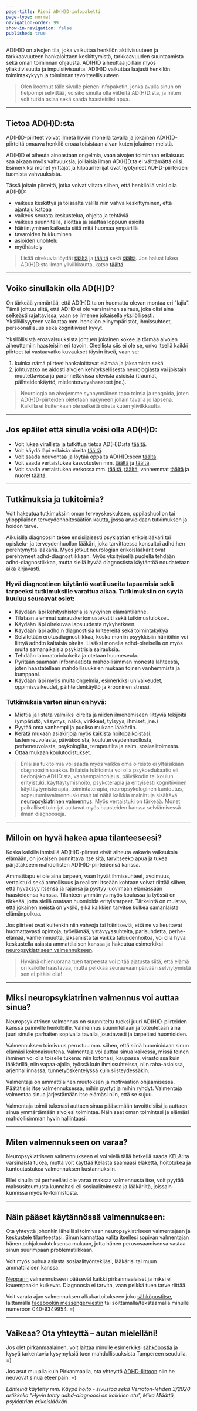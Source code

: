 ```yaml
---
page-title: Pieni AD(H)D-infopaketti
page-type: normal
navigation-order: 99
show-in-navigation: false
published: true
---
```


AD(H)D on aivojen tila, joka vaikuttaa henkilön aktiivisuuteen ja tarkkaavuuteen hankaloittaen keskittymistä, tarkkaavuuden suuntaamista sekä oman toiminnan ohjausta. AD(H)D aiheuttaa joillain myös yliaktiivisuutta ja impulsiivisuutta.
AD(H)D vaikuttaa laajasti henkilön toimintakykyyn ja toiminnan tavoitteellisuuteen.

> Olen koonnut tälle sivulle pienen infopaketin, jonka avulla sinun on helpompi selvittää, voisiko sinulla olla viitteitä AD(H)D:sta, ja miten voit tutkia asiaa sekä saada haasteisiisi apua.

___

## Tietoa AD(H)D:sta

AD(H)D-piirteet voivat ilmetä hyvin monella tavalla ja jokainen AD(H)D-piirteitä omaava henkilö eroaa toisistaan aivan kuten jokainen meistä.

AD(H)D ei aiheuta ainoastaan ongelmia, vaan aivojen toiminnan erilaisuus saa aikaan myös vahvuuksia, joillaisia ilman AD(H)D:ta ei välttämättä olisi. Esimerkiksi monet yrittäjät ja kilpaurheilijat ovat hyötyneet ADHD-piirteiden tuomista vahvuuksista.

Tässä joitain piirteitä, jotka voivat viitata siihen, että henkilöllä voisi olla AD(H)D:

* vaikeus keskittyä ja toisaalta välillä niin vahva keskittyminen, että ajantaju katoaa
* vaikeus seurata keskustelua, ohjeita ja tehtäviä
* vaikeus suunnitella, aloittaa ja saattaa loppuun asioita
* häiriintyminen kaikesta siitä mitä huomaa ympärillä
* tavaroiden hukkuminen
* asioiden unohtelu
* myöhästely

> Lisää oirekuvia löydät [täältä](http://www.adhd-liitto.fi/adhd-tietoa) ja [täältä](http://adhdtutuksi.fi/) sekä [täältä](http://www.terveyskirjasto.fi/terveyskirjasto/tk.koti?p_artikkeli=dlk00353).
Jos haluat lukea AD(H)D:sta ilman ylivilkkautta, katso [täältä](http://adhdtutuksi.fi/add-tarkkaavuushairio-nuorella/)

___

## Voiko sinullakin olla AD(H)D?

On tärkeää ymmärtää, että AD(H)D:ta on huomattu olevan montaa eri "lajia".
Tämä johtuu siitä, että ADHD ei ole varsinainen sairaus, joka olisi aina selkeästi rajattavissa, vaan se ilmenee jokaisella yksilöllisesti. Yksilöllisyyteen vaikuttaa mm. henkilön elinympäristöt, ihmissuhteet, persoonallisuus sekä kognitiiviset kyvyt.

Yksilöllisistä eroavaisuuksista johtuen jokainen kokee ja törmää aivojen aiheuttamiin haasteisiin eri tavoin. Oleellista siis ei ole se, onko itsellä kaikki piirteet tai vastaavatko kuvaukset täysin itseä, vaan se:

1. kuinka nämä piirteet hankaloittavat elämää ja jaksamista sekä
2. johtuvatko ne aidosti aivojen kehityksellisestä neurologiasta vai joistain muutettavissa ja parannettavissa olevista asioista (traumat, päihteidenkäyttö, mielenterveyshaasteet jne.).

> Neurologia on aivojemme synnynnäinen tapa toimia ja reagoida, joten AD(H)D-piirteiden oletetaan näkyneen jollain tavalla jo lapsena. Kaikilla ei kuitenkaan ole selkeitä oireta kuten ylivilkkautta.

___

## Jos epäilet että sinulla voisi olla AD(H)D:

* Voit lukea virallista ja tutkittua tietoa AD(H)D:sta [täältä](http://www.kaypahoito.fi/web/kh/suositukset/suositus?id=hoi50061#NaN).
* Voit käydä läpi erilaisia oireita [täältä](https://paivitasala.wordpress.com/testeja/addadhd-testi/).
* Voit saada neuvontaa ja löytää oppaita AD(H)D:seen [täältä](http://www.adhd-liitto.fi/).
* Voit saada vertaistukea kasvotusten mm. [täältä](http://adhd-aikuiset.org/portal/) ja [täältä](http://www.adhd-liitto.fi/vertaistuki/vertaistukiryhmat).
* Voit saada vertaistukea verkossa mm. [täältä](https://www.facebook.com/groups/ADHD.vt/), [täältä](https://www.facebook.com/groups/ADHDn.arki/), vanhemmat [täältä](https://www.facebook.com/groups/630577190335018/?fref=ts) ja nuoret [täältä](https://www.facebook.com/groups/adhdnuortenvt/?fref=ts).

___

## Tutkimuksia ja tukitoimia?

Voit hakeutua tutkimuksiin oman terveyskeskuksen, oppilashuollon tai ylioppilaiden terveydenhoitosäätiön kautta, jossa arvioidaan tutkimuksen ja hoidon tarve. 

Aikuisilla diagnoosin tekee ensisijaisesti psykiatrian erikoislääkäri tai opiskelu- ja terveydenhuollon lääkäri, joka tarvittaessa konsultoi adhd:hen perehtynyttä lääkäriä. Myös jotkut neurologian erikoislääkärit ovat perehtyneet adhd-diagnostiikkaan. Myös yksityisellä puolella tehdään adhd-diagnostiikkaa, mutta siellä hyvää diagnostista käytäntöä noudatetaan aika kirjavasti.

### Hyvä diagnostinen käytäntö vaatii useita tapaamisia sekä tarpeeksi tutkimuksille varattua aikaa. Tutkimuksiin on syytä kuuluu seuraavat osiot:

* Käydään läpi kehityshistoria ja nykyinen elämäntilanne.
* Tilataan aiemmat sairauskertomustekstiti sekä tutkimustulokset.
* Käydään läpi oirekuvaa lapsuudesta nykyhetkeen.
* Käydään läpi adhd:n diagnostisia kriteereitä sekä toimintakykyä
* Selvitetään erotusdiagnostiikkaa, koska moniin psyykkisiin häiriöihin voi liittyä adhd:n kaltaisia oireita. Lisäksi monella adhd-oireisella on myös muita samanaikaisia psykiatrisia sairauksia.
* Tehdään laboratoriokokeita ja otetaan huumeseula.
* Pyritään saamaan informaatiota mahdollisimman monesta lähteestä, joten haastatellaan mahdollisuuksien mukaan toinen vanhemmista ja kumppani.
* Käydään läpi myös muita ongelmia, esimerkiksi univaikeudet, oppimisvaikeudet, päihteidenkäyttö ja krooninen stressi.

### Tutkimuksia varten sinun on hyvä:
* Miettiä ja listata valmiiksi oireita ja niiden ilmenemiseen liittyviä tekijöitä (ympäristö, väsymys, nälkä, virikkeet, tylsyys, ihmiset, jne.)
* Pyytää oma vanhempi ja puoliso mukaan lääkäriin.
* Kerätä mukaan asiakirjoja myös kaikista hoitopaikoistasi: lastenneuvolasta, päiväkodista, kouluterveydenhuollosta, perheneuvolasta, psykologilta, terapeutilta ja esim. sosiaalitoimesta.
* Ottaa mukaan koulutodistukset.


> Erilaisia tukitoimia voi saada myös vaikka oma oireisto ei yltäisikään diagnoosiin saakka. Erilaisia tukitoimia voi olla psykoedukaatio eli tiedonjako ADHD:sta, vanhempainohjaus, päiväkodin tai koulun erityistuki, käyttäytymishoito, psykoterapia ja erityisesti kognitiivinen käyttäytymisterapia, toimintaterapia, neuropsykologinen kuntoutus, sopeutumisvalmennuskurssit tai näitä kaikkia mainittuja sisältävä [neuropsykiatrinen valmennus](/valmennus).
Myös vertaistuki on tärkeää.
Monet paikalliset toimijat auttavat myös haasteiden kanssa selviämisessä ilman diagnooseja.

___

## Milloin on hyvä hakea apua tilanteeseesi?

Koska kaikilla ihmisillä AD(H)D-piirteet eivät aiheuta vakavia vaikeuksia elämään, on jokaisen punnittava itse sitä, tarvitseeko apua ja tukea pärjätäkseen mahdollisten AD(H)D-piirteidensä kanssa.

Ammattiapu ei ole aina tarpeen, vaan hyvät ihmissuhteet, avoimuus, vertaistuki sekä armollisuus ja realismi itseään kohtaan voivat riittää siihen, että hyväksyy itsensä ja rajansa ja pystyy luovimaan elämässään haasteidensa kanssa. Tilanteen ymmärrys myös koulussa ja työssä on tärkeää, jotta siellä osataan huomioida erityistarpeet. Tärkeintä on muistaa, että jokainen meistä on yksilö, eikä kaikkien tarvitse kulkea samanlaista elämänpolkua.

Jos piirteet ovat kuitenkin niin vahvoja tai häiritseviä, että ne vaikeuttavat huomattavasti opintoja, työelämää, ystävyyssuhteita, parisuhdetta, perhe-elämää, vanhemmuutta, jaksamista tai vaikka taloudenhoitoa, voi olla hyvä keskustella asiasta ammattilaisen kanssa ja hakeutua esimerkiksi [neuropsykiatriseen valmennukseen](/valmennus). 

> Hyvänä ohjenuorana tuen tarpeesta voi pitää ajatusta siitä, että elämä on kaikille haastavaa, mutta pelkkää seuraavaan päivään selviytymistä sen ei pitäisi olla!

___

## Miksi neuropsykiatrinen valmennus voi auttaa sinua?

Neuropsykiatrinen valmennus on suunniteltu tueksi juuri AD(H)D-piirteiden kanssa painiville henkilöille. Valmennus suunnitellaan ja toteutetaan aina juuri sinulle parhaiten sopivalla tavalla, joustavasti ja tarpeitasi huomioiden.

Valmennuksen toimivuus perustuu mm. siihen, että siinä huomioidaan sinun elämäsi kokonaisuutena. Valmentaja voi auttaa sinua kaikessa, missä toinen ihminen voi olla toiselle tukena: niin kotonasi, kaupassa, virastoissa kuin lääkärillä, niin vapaa-ajalla, työssä kuin ihmissuhteissa, niin raha-asioissa, arjenhallinnassa, tunnetyöskentelyssä kuin siisteydessäkin.

Valmentaja on ammattilainen muutoksen ja motivaation ohjaamisessa. Päätät siis itse valmennuksessa, mihin pystyt ja mihin ryhdyt. Valmentaja valmentaa sinua järjestämään itse elämäsi niin, että se sujuu.

Valmentaja toimii tukenasi auttaen sinua pääsemään tavoitteisiisi ja auttaen sinua ymmärtämään aivojesi toimintaa. Näin saat oman toimintasi ja elämäsi mahdollisimman hyvin hallintaasi.

___

## Miten valmennukseen on varaa?

Neuropsykiatriseen valmennukseen ei voi vielä tällä hetkellä saada KELA:lta varsinaista tukea, mutta voit käyttää Kelasta saamaasi eläkettä, hoitotukea ja kuntoutustukea valmennuksen kustannuksiin.

Ellei sinulla tai perheelläsi ole varaa maksaa valmennusta itse, voit pyytää maksusitoumusta kunnaltasi eli sosiaalitoimesta ja lääkäriltä, joissain kunnissa myös te-toimistosta.

___

## Näin pääset käytännössä valmennukseen:

Ota yhteyttä johonkin lähelläsi toimivaan neuropsykiatriseen valmentajaan ja keskustele tilanteestasi. Sinun kannattaa valita itsellesi sopivan valmentajan hänen pohjakoulutuksensa mukaan, jotta hänen perusosaamisensa vastaa sinun suurimpaan problematiikkaan.

Voit myös puhua asiasta sosiaalityöntekijäsi, lääkärisi tai muun ammattilaisen kanssa.

[Nepparin](/) valmennukseen pääsevät kaikki pirkanmaalaiset ja miksi ei kauempaakin kulkevat. Diagnoosia ei tarvita, vaan pelkkä tuen tarve riittää.

Voit varata ajan valmennuksen alkukartoitukseen joko [sähköpostitse](/ota-yhteytta), laittamalla [facebookin messengerviestin](https://www.facebook.com/valmennuskeskus.neppari/) tai soittamalla/tekstaamalla minulle numeroon 040-9349954. =)

___

## Vaikeaa? Ota yhteyttä – autan mielelläni!

Jos olet pirkanmaalainen, voit laittaa minulle esimerkiksi [sähköpostia](/ota-yhteytta) ja kysyä tarkentavia kysymyksiä tuen mahdollisuuksista Tampereen seudulla. =)

Jos asut muualla kuin Pirkanmaalla, ota yhteyttä [ADHD-liittoon](http://www.adhd-liitto.fi/yhteystiedot/puhelinneuvonta) niin he neuvovat sinua eteenpäin. =)



_Lähteinä käytetty mm. 
Käypä hoito - sivustoa sekä 
Verraton-lehden 3/2020 artikkelia "Hyvin tehty adhd-diagnoosi on kaikkien etu", Mika Määttä, psykiatrian erikoislääkäri_